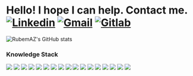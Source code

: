 # Hello! I hope I can help. Contact me. [![Linkedin](https://img.shields.io/badge/LinkedIn-0077B5?style=for-the-badge&logo=linkedin&logoColor=white)](https://www.linkedin.com/in/rubem-mazetto/)      [![Gmail](https://img.shields.io/badge/Gmail-D14836?style=for-the-badge&logo=gmail&logoColor=white)](https://mail.google.com/mail/u/0/#inbox?compose=DmwnWrRlQzFbjPxMbscJVGlNrnCkkLBDKMkDmKKRDrPqzVfhKWMxljjlnrmJhcRZqBDmcvlPWcfQ)      [![Gitlab](https://img.shields.io/badge/GitLab-330F63?style=for-the-badge&logo=gitlab&logoColor=white)](https://gitlab.com/Rubem9)

![RubemAZ's GitHub stats](https://github-readme-stats.vercel.app/api?username=rubemaz&show_icons=true&theme=transparent)



### Knowledge Stack
<div style="display: inline_block">

  <img src="https://img.shields.io/badge/JavaScript-F7DF1E?style=for-the-badge&logo=javascript&logoColor=black" />

  <img src="https://img.shields.io/badge/PHP-777BB4?style=for-the-badge&logo=php&logoColor=white" />

  <img src="https://img.shields.io/badge/MySQL-005C84?style=for-the-badge&logo=mysql&logoColor=white" />

  <img src="https://img.shields.io/badge/MongoDB-4EA94B?style=for-the-badge&logo=mongodb&logoColor=white" />

  <img src="https://img.shields.io/badge/PostgreSQL-316192?style=for-the-badge&logo=postgresql&logoColor=white" />
  
  <img src="https://img.shields.io/badge/React_Native-20232A?style=for-the-badge&logo=react&logoColor=61DAFB" />
  
  <img src="https://img.shields.io/badge/React-20232A?style=for-the-badge&logo=react&logoColor=61DAFB" />

  <img src="https://img.shields.io/badge/Heroku-430098?style=for-the-badge&logo=heroku&logoColor=white" />

  <img src="https://img.shields.io/badge/jQuery-0769AD?style=for-the-badge&logo=jquery&logoColor=white" />

  <img src="https://img.shields.io/badge/Laravel-FF2D20?style=for-the-badge&logo=laravel&logoColor=white" />

  <img src="https://img.shields.io/badge/React_Router-CA4245?style=for-the-badge&logo=react-router&logoColor=white" />

  <img src="https://img.shields.io/badge/Material--UI-0081CB?style=for-the-badge&logo=material-ui&logoColor=white" />
  
  <img src="https://img.shields.io/badge/Tailwind_CSS-38B2AC?style=for-the-badge&logo=tailwind-css&logoColor=white" />

  <img src="https://img.shields.io/badge/Bootstrap-563D7C?style=for-the-badge&logo=bootstrap&logoColor=white" />

 <img src="https://img.shields.io/badge/CSS3-1572B6?style=for-the-badge&logo=css3&logoColor=white" />

  <img src="https://img.shields.io/badge/HTML5-E34F26?style=for-the-badge&logo=html5&logoColor=white" />

  <img src="https://img.shields.io/badge/Ionic-3880FF?style=for-the-badge&logo=ionic&logoColor=white" />

</div>

